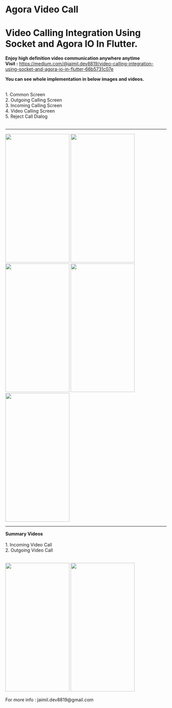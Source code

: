 # Agora Video Call
# Video Calling Integration Using Socket and Agora IO In Flutter.
<b>Enjoy high definition video communication anywhere anytime</b><br> 
<b>Visit :</b> https://medium.com/@jaimil.dev8819/video-calling-integration-using-socket-and-agora-io-in-flutter-66b5731c07e

<b>You can see whole implementation in below images and videos.</b>

<br>
1. Common Screen<br>
2. Outgoing Calling Screen<br>
3. Incoming Calling Screen<br>
4. Video Calling Screen<br>
5. Reject Call Dialog<br>
<br>
<hr>
<p float="left">
<img src="https://user-images.githubusercontent.com/52445432/116003872-bf610100-a61d-11eb-89b3-3f8b38fecb4f.png" width="200" height="400" />
<img src="https://user-images.githubusercontent.com/52445432/116003891-d142a400-a61d-11eb-8dd7-27d53c44a050.png" width="200" height="400" />
<img src="https://cdn-images-1.medium.com/max/880/1*D5h4V-Vfy4638zylHR3_Qw.jpeg" width="200" height="400" />
<img src="https://cdn-images-1.medium.com/max/880/1*9atzHUGKWArm8566H_v-2A.jpeg" width="200" height="400" />
<img src="https://cdn-images-1.medium.com/max/880/1*DEttjt27MKYhd1zF9LnSfQ.jpeg" width="200" height="400" />
</p>
<hr>
<b>Summary Videos</b>
<br>
<br>
1. Incoming Video Call<br>
2. Outgoing Video Call<br>
<br>
<p float="left">
<img src="https://cdn-images-1.medium.com/max/880/1*IMDFmjbUBs8cbqesoAYP_A.gif" width="200" height="400" />
<img src="https://user-images.githubusercontent.com/52445432/116004325-d7d21b00-a61f-11eb-8d83-88d9d9d88926.gif" width="200" height="400" />
 </p>
For more info : jaimil.dev8819@gmail.com
